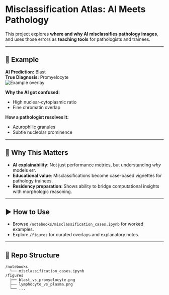 # Misclassification Atlas: AI Meets Pathology

This project explores **where and why AI misclassifies pathology images**, and uses those errors as **teaching tools** for pathologists and trainees.  

---

## 🔬 Example
**AI Prediction:** Blast  
**True Diagnosis:** Promyelocyte  
![Example overlay](figures/blast_vs_promyelocyte.png)

**Why the AI got confused:**  
- High nuclear-cytoplasmic ratio  
- Fine chromatin overlap  

**How a pathologist resolves it:**  
- Azurophilic granules  
- Subtle nucleolar prominence

---

## 📘 Why This Matters
- **AI explainability**: Not just performance metrics, but understanding *why* models err.  
- **Educational value**: Misclassifications become case-based vignettes for pathology trainees.  
- **Residency preparation**: Shows ability to bridge computational insights with morphologic reasoning.

---

## ▶️ How to Use
- Browse `/notebooks/misclassification_cases.ipynb` for worked examples.  
- Explore `/figures` for curated overlays and explanatory notes.  

---

## 📂 Repo Structure
```
/notebooks
  └── misclassification_cases.ipynb
/figures
  ├── blast_vs_promyelocyte.png
  ├── lymphocyte_vs_plasma.png
  └── ...
```
